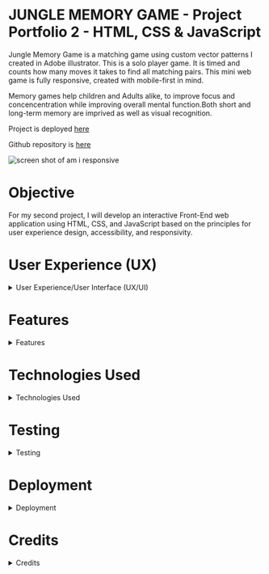 # JUNGLE MEMORY GAME - Project Portfolio 2  - HTML, CSS & JavaScript

Jungle Memory Game is a matching game using custom vector patterns I created in Adobe illustrator. This is a solo player game. It is timed and counts how many moves it takes to find all matching pairs. This mini web game is fully responsive, created with mobile-first in mind.

Memory games help children and Adults alike, to improve focus and concencentration while improving overall mental function.Both short and long-term memory are imprived as well as visual recognition.
 
Project is deployed [here](https://chasingash.github.io/P2-Memory-Game/)
 
Github repository is [here](https://github.com/chasingash/P2-Memory-Game)
 
![screen shot of am i responsive](https://res.cloudinary.com/dtbdqnrln/image/upload/v1647827893/P2/Screenshot_2022-03-21_at_01.58.01_rgyjx4.png)



# Objective

For my second project, I will develop an interactive Front-End web application using HTML, CSS, and JavaScript based on the principles for user experience design, accessibility, and responsivity.


# User Experience (UX)

<details>
  
  <summary>User Experience/User Interface (UX/UI)</summary>

### User Stories
  
  ##### First Time Visitor Goals:
  For first time visitors:  
  - Instructions are clearly visible.
  - Engaged with game from the initial onset. 
  - Gameplay is intuitive.
  - To play on various devices and screen sizes. 
  
  ##### Return Visitor Goals:
  For return visitors:  
  - Gauge performance.
  - Play game on various devices.
  
  ##### Website's Owner Goals.
  As the developer:
  - I aim to provide a fun and interactive experience.
  - I aim to encourage continued use of the game.

## Design Prototype
I designed a prototype for the memory game on paper first and then moved into Balsamiq where I created numerous wireframes to fit mobile, tablet and desktop devices which provided me with a clear visual outline of how I wanted my game to appear. Some changes were made along the development stage as I experimented with different layouts to suit the needs of the game.
 
![Design Prototype Preview](https://res.cloudinary.com/dtbdqnrln/image/upload/v1647702781/P2/Screenshot_2022-03-19_at_15.12.42_xrduuq.png)

# Design

* ## Typography
 
Fonts used: Courier New, monospace. It stands out well against the background and is easy to read.

* ## Colour Scheme
 
I played around a lot with different colour schemes and settled on the ones below for their fresh colour feel. while providing plenty of contrast.

![Colour Palette image](https://res.cloudinary.com/dtbdqnrln/image/upload/v1647800610/P2/Screenshot_2022-03-20_at_18.23.23_dcbewr.png)

* ## Imagery

All illustrations used for the cards are my own original designs that i created in Adobe Illustrator.
![illustrations](https://res.cloudinary.com/dtbdqnrln/image/upload/v1647807537/P2/Screenshot_2022-03-20_at_20.18.50_vklsow.png) 

The background image is a green coloured leopard seamless pattern created in Adobe Illustrator.
 ![Background image](https://res.cloudinary.com/dtbdqnrln/image/upload/v1647704056/P2/animal_skin_green_tones_vammmi.svg)  

 </details>

# Features

<details>
  
  <summary>Features</summary>

### Responsive  Website
  The site displays properly on a wide range of screen sizes. 
  
    Mobile view
  ![Mobile view](https://res.cloudinary.com/dtbdqnrln/image/upload/v1647815506/P2/Screenshot_2022-03-20_at_22.30.55_vdwroq.png) 

    Tablet view
  ![Tablet view](https://res.cloudinary.com/dtbdqnrln/image/upload/v1647815506/P2/Screenshot_2022-03-20_at_22.31.06_bne1z1.png) 

    Desktop view
  ![Desktop view](https://res.cloudinary.com/dtbdqnrln/image/upload/v1647815506/P2/Screenshot_2022-03-20_at_22.31.17_psgicx.png) 

  ### Instruction Page 
  On loading, the instructions are clearly visible below the game title.(positioning is relative to screen size).
  This satisfies the user need to quickly understand how to play the game.

  ![picture of the instructions](https://res.cloudinary.com/dtbdqnrln/image/upload/v1647812061/P2/Screenshot_2022-03-20_at_21.33.38_gkxpur.png)

  ### Timer
  The time is tracked once the game starts and continues until all pairs are mateched. The timer is placed just below the game board. When the player completes the final pair the time taken as well as how many moves it took to get there is displayed in the modal screen display area. This satisfies the players need to be able to gauge their performancee.  
    
    
  ![a picture of the timer section](https://res.cloudinary.com/dtbdqnrln/image/upload/v1647816279/P2/Screenshot_2022-03-20_at_22.44.34_qrku8c.png)  

  ### Modal Screen
  When all cards are matched, a modal screen is displayed with a congratulatory message and details of the time taken and how many moves it took to complete.  

  ![a picture of the victory screen](https://res.cloudinary.com/dtbdqnrln/image/upload/v1647811709/P2/Screenshot_2022-03-20_at_21.28.14_hokzke.png)

  ### Future Features

  Extra features I'd like to implement
  1. More levels to increse difficulty.
  2. Sound effects to clicked on cards.
  3. More detailed instructions added to a modal with all extra features included.

  </details>

    
# Technologies Used
<details>
 <summary>Technologies Used</summary>
 
 #### Languages Used
 
- HTML5
 - CSS
 - Javascript
#### Applications Used
 
 - [Git](https://git-scm.com/) Git was used for version control.
 - [GitHub](https://github.com/) GitHub is used to store the projects code.
 - [Gitpages](https://pages.github.com/) Gitpages are used to deploy the site.
 -  [Balsamiq](https://www.balsamiq.com) was used to create wireframes for this project.
 - [Fontawesome](https://www.fontawesome.com) icons were downloaded from Font Awesome.com.
 - [Chrome Developer Tools](https://developer.chrome.com/docs/devtools/) used for layout and responsive testing.
 - [Wave](https://wave.webaim.org/) used for accessibility testing.
 - [favICO.com](https://convertico.com/favicon/) used for creating favicon.
 - [W3 Validator](https://jigsaw.w3.org/css-validator/) used to test html and css code.
 - [Jshint](https://jshint.com/) used to validate Javascript code.
 - [color.a11y.com](https://color.a11y.com) used for testing colour contrasts. 

</details> 

# Testing
<details>
  <summary>Testing</summary>

* ## Code Validation

* The Jungle Memory Game has been tested and validated by the W3C HTML Validator, the W3C CSS Validator and the JShint validator. All minor errors found were fixed immediately. 

* ### HTML Validation Image

![HTML Validation](https://res.cloudinary.com/dtbdqnrln/image/upload/v1647819405/P2/Screenshot_2022-03-20_at_23.35.53_ng5ebx.png)

* ### CSS Validation Image

![CSS Validation](https://res.cloudinary.com/dtbdqnrln/image/upload/v1647819405/P2/Screenshot_2022-03-20_at_23.15.15_hvzqah.png)

* ### JSHint
  The Javascript file was validated using JSHint, with the following result.  The `New JavaScript features (ES6)` option was ticked in the 
  Configure menu. 
  
  ![a picture of the jshint result](https://res.cloudinary.com/dtbdqnrln/image/upload/v1647819854/P2/Screenshot_2022-03-20_at_23.44.07_buu1ij.png) 

* ### WAVE Web Accessibility Evaluation Tool
  The WAVE tool was used to test the page for accessibility.  The inital result produced 8 contrast errors, these were caused by the colour of the ink used for the times  (fushia as a drop shadow behid the green text). I updated the colour to black for the drop shadow and that fixed the issue.  
    
  ![ a picture of the initial wave result](https://res.cloudinary.com/dtbdqnrln/image/upload/v1647854885/P2/Screenshot_2022-03-21_at_09.27.59_aqvejg.png)  

* ## Lighthouse Testing

* The Website has been put through the Chrome Dev Tools which tests for the following:
  * Performance - page preformance on loading.
  * Accessibility - ensuring accessibility for all users and how it can be improved.
  * Best Practices - Examining whether the site conforms to industry best practices. 
  * SEO - Which stands for Search Engine Optimisation. Is the site optimised for search engine result ranking.

* ### Chrome Desktop Lighthouse result
  ![Chrome Desktop Lighthouse](https://res.cloudinary.com/dtbdqnrln/image/upload/v1647856453/P2/Screenshot_2022-03-21_at_09.28.54_ihxyxn.png)

* ### Chrome Mobile Lighthouse Result
  ![Chrome Mobile Lighthouse](https://res.cloudinary.com/dtbdqnrln/image/upload/v1647856453/P2/Screenshot_2022-03-21_at_09.53.53_ib4zj1.png)

* ## Accessibility Testing
* Ran Website through a11y to test colour contrast and found no issues. 
  ![a11y Test](https://res.cloudinary.com/dtbdqnrln/image/upload/v1647823257/P2/Screenshot_2022-03-21_at_00.40.51_ycfpwn.png)
  
* ## Responsive Testing
  * Google Chrome DevTools and Responsive Design Checker were used to test the responsiveness  of the website. 

* # Manual Testing
  * To ensure that everything was working properly and up to a professional startard, I conducted a number of manual tests.

  * ## Tests Conducted
    * Landing/game Page
      * Ensure name is clearly seen at the top of page.
      * Ensure responsiveness on all screen sizes.
      * Ensure instructions are clearly defined and visible.
      * Ensure that when cards are clicked, they flip over.
      * Ensure that matching cards stay flipped.
      * Ensure that when all cards have been matched that the congrats modal pops up displaying the time and number of moves it took the player to complete the game.
      * Ensure that the x and play again buttons are working.
      * Ensure hover effects are working for the buttons.
      * Ensure the exteranl link at the botton of my screen is working.
      * Ensure that link opens in a new tab.
      * Ensure the footer is fully responsive. 

* ## Bug Fixes

* After testing the site on different screen sizes, i discovered some text was not aligned properly which on further investigation appeared to be due to margin and padding issues. 

    I resolved with media queries and adjusted the margin and padding. 

</details>

# Deployment
<details>
  <summary>Deployment</summary>

  This project was built on the Gitpod IDE using the Code Institute template found here:<br>https://github.com/Code-Institute-Org/gitpod-full-template

  ### **Project Deployment steps**
  The follwing steps were taken to deploy my website to GitHub pages. 
  1. In the GitHub repository, navigate to the **Settings** tab.
  2. In settings, scroll down to the **Pages** tab.
  3. Next, select the branch **main** under **Source** and click **save**.
  4. Finally, the page should automatically refresh, making the deployed link visible.

![ghpages-published](https://res.cloudinary.com/dtbdqnrln/image/upload/v1647858919/P2/Screenshot_2022-03-21_at_10.35.13_gotyfk.png) 

</details>

 # Credits

<details>
  <summary>Credits</summary>

 ## Content

 #### Code/Reference 

  I used [stackoverflow](http://stackoverflow.com/a/2450976) for the shuffle function.
  [w3schools](https://www.w3schools.com/js/js_timing.asp) for the timer.
  [w3schools](https://www.w3schools.com/js/js_timing.asp) used to stop timer once all pairs are matched.
  [w3school](https://www.w3schools.com/howto/howto_css_modals.asp) To display the modal on winning the game.
  The [w3 schools](https://www.w3schools.com/jsref/default.asp) Learned about element attributes and how best to set them.  
  I used the [Udemy](https://www.udemy.com/course/modern-javascript-from-novice-to-ninja) "Modern Javascript" course for information regarding Modal screens, event delegation and arrow functions.  
  The following youtube tutorials and code used in the development of my project:
  [Youtube](https://www.youtube.com/watch?v=-tlb4tv4mC4&t=380s)
  [Youtube](https://www.youtube.com/watch?v=Y4lOwOOK7yE)
  [Youtube](https://www.youtube.com/watch?v=ZniVgo8U7ek&t=1815s)
  The [Code Institute](https://www.CodeInstitute.net) course material.

* # Acknowledgments

A special thanks to thank my mentor, Daisy who always steered me in the right direction and shown great empthy as I struggled through this module. I feeel more time is needed to properly devle into JS. Also,  a big thanks to the girls in my group for their continued support throughout this whole process.

</details>
